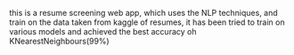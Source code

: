 this is a resume screening web app, which uses the NLP techniques, and train on the data taken from kaggle of resumes, it has been tried to train on various models and achieved the best accuracy oh KNearestNeighbours(99%)
